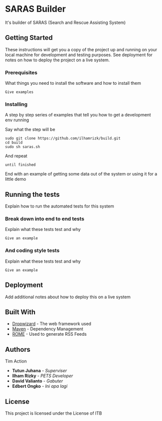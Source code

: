 # SARAS Builder

It's builder of SARAS (Search and Rescue Assisting System)

## Getting Started

These instructions will get you a copy of the project up and running on your local machine for development and testing purposes. See deployment for notes on how to deploy the project on a live system.

### Prerequisites

What things you need to install the software and how to install them

```
Give examples
```

### Installing

A step by step series of examples that tell you how to get a development env running

Say what the step will be

```
sudo git clone https://github.com/ilhamrizk/build.git
cd build
sudo sh saras.sh
```

And repeat

```
until finished
```

End with an example of getting some data out of the system or using it for a little demo

## Running the tests

Explain how to run the automated tests for this system

### Break down into end to end tests

Explain what these tests test and why

```
Give an example
```

### And coding style tests

Explain what these tests test and why

```
Give an example
```

## Deployment

Add additional notes about how to deploy this on a live system

## Built With

* [Dropwizard](http://www.dropwizard.io/1.0.2/docs/) - The web framework used
* [Maven](https://maven.apache.org/) - Dependency Management
* [ROME](https://rometools.github.io/rome/) - Used to generate RSS Feeds

## Authors

Tim Action
* **Tutun Juhana** - *Superviser*
* **Ilham Rizky** - *PETS Developer*
* **David Valianto** - *Gabuter*
* **Edbert Ongko** - *Ini apa lagi*

## License

This project is licensed under the License of ITB
